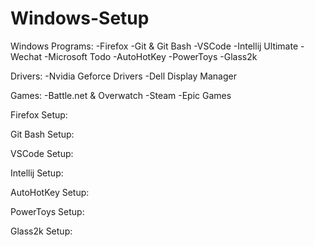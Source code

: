 # Windows-Setup

Windows Programs:
-Firefox
-Git & Git Bash
-VSCode
-Intellij Ultimate
-Wechat
-Microsoft Todo
-AutoHotKey
-PowerToys
-Glass2k

Drivers:
-Nvidia Geforce Drivers
-Dell Display Manager

Games:
-Battle.net & Overwatch
-Steam
-Epic Games

Firefox Setup:

Git Bash Setup:

VSCode Setup:

Intellij Setup:

AutoHotKey Setup:

PowerToys Setup:

Glass2k Setup:
